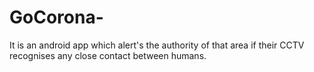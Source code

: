 # GoCorona-
It is an android app which alert's the authority of that area if their CCTV recognises any close contact between humans.
